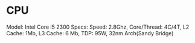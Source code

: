 # CPU

Model: Intel Core i5 2300
Specs: Speed: 2.8Ghz, Core/Thread: 4C/4T, L2 Cache: 1Mb, L3 Cache: 6 Mb, TDP: 95W, 32nm Arch(Sandy Bridge)